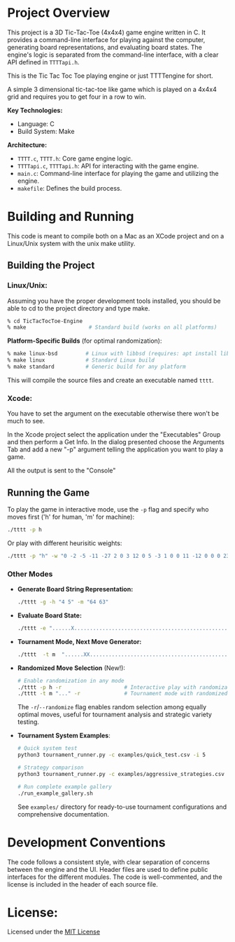 # Project Overview

This project is a 3D Tic-Tac-Toe (4x4x4) game engine written in C. It provides a command-line interface for playing against the computer, generating board representations, and evaluating board states. The engine's logic is separated from the command-line interface, with a clear API defined in `TTTTapi.h`.

This is the Tic Tac Toc Toe playing engine or just TTTTengine for short.

A simple 3 dimensional tic-tac-toe like game which is played on a 4x4x4 grid and requires you to get four in a row to win.

**Key Technologies:**

* Language: C
* Build System: Make

**Architecture:**

* `TTTT.c`, `TTTT.h`: Core game engine logic.
* `TTTTapi.c`, `TTTTapi.h`: API for interacting with the game engine.
* `main.c`: Command-line interface for playing the game and utilizing the engine.
* `makefile`: Defines the build process.

# Building and Running

This code is meant to compile both on a Mac as an XCode project and on a Linux/Unix system with the unix make utility.

## Building the Project

### Linux/Unix:

Assuming you have the proper development tools installed, you should be able to cd to the project directory and type make.

```bash
% cd TicTacTocToe-Engine
% make                    # Standard build (works on all platforms)
```

**Platform-Specific Builds** (for optimal randomization):
```bash
% make linux-bsd         # Linux with libbsd (requires: apt install libbsd-dev)
% make linux             # Standard Linux build  
% make standard          # Generic build for any platform
```

This will compile the source files and create an executable named `tttt`.

### Xcode:

You have to set the argument on the executable otherwise there won't be much to see. 

In the Xcode project select the application under the "Executables" Group and then perform a Get Info. In the dialog presented choose the Arguments Tab and add a new "-p" argument telling the application you want to play a game.

All the output is sent to the "Console"

## Running the Game

To play the game in interactive mode, use the `-p` flag and specify who moves first ('h' for human, 'm' for machine):

```bash
./tttt -p h
```

Or play with different heurisitic weights:

```bash
./tttt -p "h" -w "0 -2 -5 -11 -27 2 0 3 12 0 5 -3 1 0 0 11 -12 0 0 0 23 0 0 0 0"
```

### Other Modes

* **Generate Board String Representation:**

    ```bash
    ./tttt -g -h "4 5" -m "64 63"
    ```

* **Evaluate Board State:**

    ```bash
    ./tttt -e "......X......................................................OOX"
    ```

* **Tournament Mode, Next Move Generator:**

    ```bash
    ./tttt  -t m  "......XX.....................................................OOX"
    ```

* **Randomized Move Selection** (New!):

    ```bash
    # Enable randomization in any mode
    ./tttt -p h -r                    # Interactive play with randomization
    ./tttt -t m "..." -r              # Tournament mode with randomized moves
    ```
    
    The `-r`/`--randomize` flag enables random selection among equally optimal moves, useful for tournament analysis and strategic variety testing.

* **Tournament System Examples**:

    ```bash
    # Quick system test
    python3 tournament_runner.py -c examples/quick_test.csv -i 5
    
    # Strategy comparison 
    python3 tournament_runner.py -c examples/aggressive_strategies.csv -i 15 --randomization
    
    # Run complete example gallery
    ./run_example_gallery.sh
    ```
    
    See `examples/` directory for ready-to-use tournament configurations and comprehensive documentation.

# Development Conventions

The code follows a consistent style, with clear separation of concerns between the engine and the UI. Header files are used to define public interfaces for the different modules. The code is well-commented, and the license is included in the header of each source file.

# License:

Licensed under the [MIT License](http://www.opensource.org/licenses/mit-licenses.php)